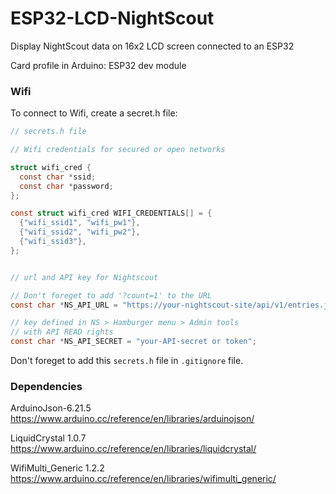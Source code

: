 # ESP32-LCD-NightScout
Display NightScout data on 16x2 LCD screen connected to an ESP32

Card profile in Arduino: ESP32 dev module

### Wifi
To connect to Wifi, create a secret.h file:
```C
// secrets.h file

// Wifi credentials for secured or open networks

struct wifi_cred {
  const char *ssid;
  const char *password;
};

const struct wifi_cred WIFI_CREDENTIALS[] = {
  {"wifi_ssid1", "wifi_pw1"},
  {"wifi_ssid2", "wifi_pw2"},
  {"wifi_ssid3"},
};


// url and API key for Nightscout

// Don't foreget to add '?count=1' to the URL
const char *NS_API_URL = "https://your-nightscout-site/api/v1/entries.json?count=1"

// key defined in NS > Hamburger menu > Admin tools
// with API READ rights
const char *NS_API_SECRET = "your-API-secret or token";
```
Don't foreget to add this ```secrets.h``` file in ```.gitignore``` file.

### Dependencies
ArduinoJson-6.21.5 https://www.arduino.cc/reference/en/libraries/arduinojson/

LiquidCrystal 1.0.7 https://www.arduino.cc/reference/en/libraries/liquidcrystal/

WifiMulti_Generic 1.2.2 https://www.arduino.cc/reference/en/libraries/wifimulti_generic/

